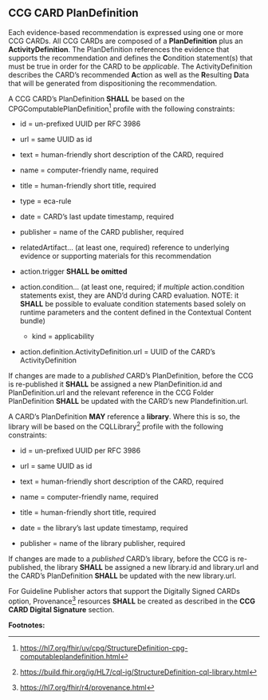 ## CCG CARD PlanDefinition

Each evidence-based recommendation is expressed using one or more CCG
CARDs. All CCG CARDs are composed of a **PlanDefinition** plus an
**ActivityDefinition**. The PlanDefinition references the evidence that
supports the recommendation and defines the **C**ondition statement(s)
that must be true in order for the CARD to be *applicable*. The
ActivityDefinition describes the CARD’s recommended **A**ction as well
as the **R**esulting **D**ata that will be generated from dispositioning
the recommendation.

A CCG CARD’s PlanDefinition **SHALL** be based on the
CPGComputablePlanDefinition[^1] profile with the following constraints:

- id = un-prefixed UUID per RFC 3986

- url = same UUID as id

- text = human-friendly short description of the CARD, required

- name = computer-friendly name, required

- title = human-friendly short title, required

- type = eca-rule

- date = CARD’s last update timestamp, required

- publisher = name of the CARD publisher, required

- relatedArtifact… (at least one, required) reference to underlying
  evidence or supporting materials for this recommendation

- action.trigger **SHALL be omitted**

- action.condition… (at least one, required; if *multiple*
  action.condition statements exist, they are AND’d during CARD
  evaluation. NOTE: it **SHALL** be possible to evaluate condition
  statements based solely on runtime parameters and the content defined
  in the Contextual Content bundle)

  - kind = applicability

- action.definition.ActivityDefinition.url = UUID of the CARD’s
  ActivityDefinition

If changes are made to a *published* CARD’s PlanDefinition, before the
CCG is re-published it **SHALL** be assigned a new PlanDefinition.id and
PlanDefinition.url and the relevant reference in the CCG Folder
PlanDefinition **SHALL** be updated with the CARD’s new
Plandefinition.url.

A CARD’s PlanDefinition **MAY** reference a **library**. Where this is
so, the library will be based on the CQLLibrary[^2] profile with the
following constraints:

- id = un-prefixed UUID per RFC 3986

- url = same UUID as id

- text = human-friendly short description of the CARD, required

- name = computer-friendly name, required

- title = human-friendly short title, required

- date = the library’s last update timestamp, required

- publisher = name of the library publisher, required

If changes are made to a *published* CARD’s library, before the CCG is
re-published, the library **SHALL** be assigned a new library.id and
library.url and the CARD’s PlanDefinition **SHALL** be updated with the
new library.url.

For Guideline Publisher actors that support the Digitally Signed CARDs option, Provenance[^3] resources **SHALL** be created as described in the **CCG CARD Digital Signature** section.

**Footnotes:**

[^1]: <https://hl7.org/fhir/uv/cpg/StructureDefinition-cpg-computableplandefinition.html>

[^2]: <https://build.fhir.org/ig/HL7/cql-ig/StructureDefinition-cql-library.html>

[^3]: <https://hl7.org/fhir/r4/provenance.html>
